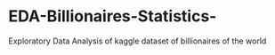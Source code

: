 # EDA-Billionaires-Statistics-
Exploratory Data Analysis of kaggle dataset of billionaires of the world
